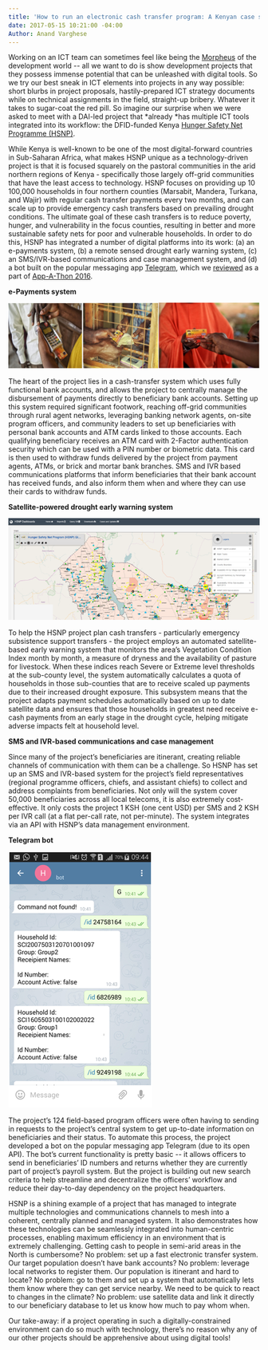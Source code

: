 ```yaml
---
title: 'How to run an electronic cash transfer program: A Kenyan case study'
date: 2017-05-15 10:21:00 -04:00
Author: Anand Varghese
---
```


Working on an ICT team can sometimes feel like being the [Morpheus](https://en.wikipedia.org/wiki/Morpheus_(The_Matrix)) of the development world -- all we want to do is show development projects that they possess immense potential that can be unleashed with digital tools. So we try our best sneak in ICT elements into projects in any way possible: short blurbs in project proposals, hastily-prepared ICT strategy documents while on technical assignments in the field, straight-up bribery. Whatever it takes to sugar-coat the red pill. So imagine our surprise when we were asked to meet with a DAI-led project that *already *has multiple ICT tools integrated into its workflow: the DFID-funded Kenya [Hunger Safety Net Programme (HSNP)](http://www.hsnp.or.ke/).

While Kenya is well-known to be one of the most digital-forward countries in Sub-Saharan Africa, what makes HSNP unique as a technology-driven project is that it is focused squarely on the pastoral communities in the arid northern regions of Kenya - specifically those largely off-grid communities that have the least access to technology. HSNP focuses on providing up 10 100,000 households in four northern counties (Marsabit, Mandera, Turkana, and Wajir) with regular cash transfer payments every two months, and can scale up to provide emergency cash transfers based on prevailing drought conditions. The ultimate goal of these cash transfers is to reduce poverty, hunger, and vulnerability in the focus counties, resulting in better and more sustainable safety nets for poor and vulnerable households. In order to do this, HSNP has integrated a number of digital platforms into its work: (a) an e-payments system, (b) a remote sensed drought early warning system, (c) an SMS/IVR-based communications and case management system, and (d) a bot built on the popular messaging app [Telegram](https://telegram.org/), which we [reviewed](https://dai-global-digital.com/app-a-thon-2016-telegram-for-development.html) as a part of [App-A-Thon 2016](https://dai-global-digital.com/tags/?tag=appathon-2016).

**e-Payments system**

![Picture1.png](/uploads/Picture1.png)

The heart of the project lies in a cash-transfer system which uses fully functional bank accounts, and allows the project to centrally manage the disbursement of payments directly to beneficiary bank accounts. Setting up this system required significant footwork, reaching off-grid communities through rural agent networks, leveraging banking network agents, on-site program officers, and community leaders to set up beneficiaries with personal bank accounts and ATM cards linked to those accounts. Each qualifying beneficiary receives an ATM card with 2-Factor authentication security which can be used with a PIN number or biometric data. This card is then used to withdraw funds delivered by the project from payment agents, ATMs, or brick and mortar bank branches. SMS and IVR based communications platforms that inform beneficiaries that their bank account has received funds, and also inform them when and where they can use their cards to withdraw funds.

**Satellite-powered drought early warning system**

![Picture4.png](/uploads/Picture4.png)

To help the HSNP project plan cash transfers - particularly emergency subsistence support transfers - the project employs an automated satellite-based early warning system that monitors the area’s Vegetation Condition Index month by month, a measure of dryness and the availability of pasture for livestock. When these indices reach Severe or Extreme level thresholds at the sub-county level, the system automatically calculates a quota of households in those sub-counties that are to receive scaled up payments due to their increased drought exposure. This subsystem means that the project adapts payment schedules automatically based on up to date satellite data and ensures that those households in greatest need receive e-cash payments from an early stage in the drought cycle, helping mitigate adverse impacts felt at household level.

**SMS and IVR-based communications and case management**

Since many of the project’s beneficiaries are itinerant, creating reliable channels of communication with them can be a challenge. So HSNP has set up an SMS and IVR-based system for the project’s field representatives (regional programme officers, chiefs, and assistant chiefs) to collect and address complaints from beneficiaries. Not only will the system cover 50,000 beneficiaries across all local telecoms, it is also extremely cost-effective. It only costs the project 1 KSH (one cent USD) per SMS and 2 KSH per IVR call (at a flat per-call rate, not per-minute). The system integrates via an API with HSNP’s data management environment.

**Telegram bot**

![Picture3.png](/uploads/Picture3.png)

The project’s 124 field-based program officers were often having to sending in requests to the project’s central system to get up-to-date information on beneficiaries and their status. To automate this process, the project developed a bot on the popular messaging app Telegram (due to its open API). The bot’s current functionality is pretty basic -- it allows officers to send in beneficiaries’ ID numbers and returns whether they are currently part of project’s payroll system. But the project is building out new search criteria to help streamline and decentralize the officers’ workflow and reduce their day-to-day dependency on the project headquarters.

HSNP is a shining example of a project that has managed to integrate multiple technologies and communications channels to mesh into a coherent, centrally planned and managed system. It also demonstrates how these technologies can be seamlessly integrated into human-centric processes, enabling maximum efficiency in an environment that is extremely challenging. Getting cash to people in semi-arid areas in the North is cumbersome? No problem: set up a fast electronic transfer system. Our target population doesn’t have bank accounts? No problem: leverage local networks to register them. Our population is itinerant and hard to locate? No problem: go to them and set up a system that automatically lets them know where they can get service nearby. We need to be quick to react to changes in the climate? No problem: use satellite data and link it directly to our beneficiary database to let us know how much to pay whom when.

Our take-away: if a project operating in such a digitally-constrained environment can do so much with technology, there’s no reason why any of our other projects should be apprehensive about using digital tools!